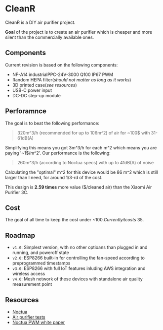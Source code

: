 # CleanR
CleanR is a DIY air purifier project.

**Goal** of the project is to create an air purifier which is cheaper and more silent than the commercially available ones.

## Components
Current revision is based on the following components:
* NF-A14 industrialPPC-24V-3000 Q100 IP67 PWM
* Random HEPA filter(*should not matter as long as it works*)
* 3D printed case(*see resources*)
* USB-C power input
* DC-DC step-up module

## Perforamnce
The goal is to beat the following performance:
> 320m^3/h (recommended for up to 106m^2) of air for ~100$ with 31-61dB(A)

Simplifying this means you got 3m^3/h for each m^2 which means you are paying '~1$/m^2'.
Our performance is the following:
> 260m^3/h (according to Noctua specs) with up to 41dB(A) of noise

Calculating the "optimal" m^2 for this device would be 86 m^2 which is still larger than I need, for around 1/3-rd of the cost.

This design is **2.59 times** more value ($/cleaned air) than the Xiaomi Air Purifier 3C.

## Cost
The goal of all time to keep the cost under ~100$. Currently it costs ~35$.

## Roadmap
* `v1.0`: Simplest version, with no other optioans than plugged in and running, and poweroff state
* `v2.0`: ESP8266 built-in for controlling the fan-speed according to preprogrammed timestamps
* `v3.0`: ESP8266 with full IoT features inluding AWS integration and wireless access
* `v4.0`: Mesh network of these devices with standalone air quality measurement point

## Resources
* [Noctua](https://noctua.at/en/nf-a14-industrialppc-24v-3000-q100-ip67-pwm)
* [Air purifier tests](https://smartairfilters.com/en/blog/xiaomi-purifier-auto-mode-leaves-air-unsafe-86-hours/)
* [Noctua PWM white paper](https://noctua.at/pub/media/wysiwyg/Noctua_PWM_specifications_white_paper.pdf)
